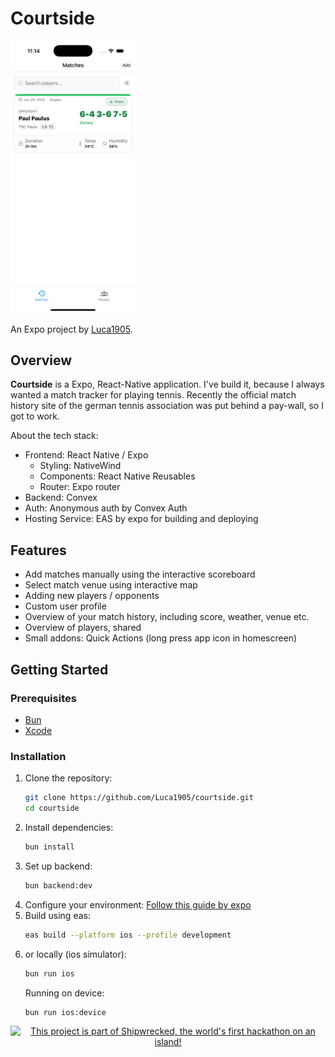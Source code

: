 # Courtside

<img src="assets/images/screenshot.png" alt="screenshot" width="200" />

An Expo project by [Luca1905](https://github.com/Luca1905).

## Overview

**Courtside** is a Expo, React-Native application. I've build it, because I always wanted a match tracker for playing tennis. Recently the official match history site of the german tennis association was put behind a pay-wall, so I got to work. 

About the tech stack:
- Frontend: React Native / Expo
    - Styling: NativeWind
    - Components: React Native Reusables
    - Router: Expo router
- Backend: Convex
- Auth: Anonymous auth by Convex Auth
- Hosting Service: EAS by expo for building and deploying

## Features
- Add matches manually using the interactive scoreboard
- Select match venue using interactive map
- Adding new players / opponents
- Custom user profile
- Overview of your match history, including score, weather, venue etc.
- Overview of players, shared
- Small addons: Quick Actions (long press app icon in homescreen)

## Getting Started

### Prerequisites

- [Bun](https://bun.com/)
- [Xcode](https://developer.apple.com/xcode/)

### Installation

1. Clone the repository:
   ```bash
   git clone https://github.com/Luca1905/courtside.git
   cd courtside
   ```
2. Install dependencies:
   ```bash
   bun install
   ```
3. Set up backend:
   ```bash
   bun backend:dev
   ```
4. Configure your environment: [Follow this guide by expo](https://docs.expo.dev/get-started/set-up-your-environment/?mode=development-build&platform=ios&device=simulated)
5. Build using eas:
   ```bash
   eas build --platform ios --profile development
   ```
7. or locally (ios simulator):
   ```bash
   bun run ios
   ```
   Running on device:
   ```bash
   bun run ios:device
   ```

<div align="center">
  <a href="https://shipwrecked.hackclub.com/?t=ghrm" target="_blank">
    <img src="https://hc-cdn.hel1.your-objectstorage.com/s/v3/739361f1d440b17fc9e2f74e49fc185d86cbec14_badge.png" 
         alt="This project is part of Shipwrecked, the world's first hackathon on an island!" 
         style="width: 35%;">
  </a>
</div>
